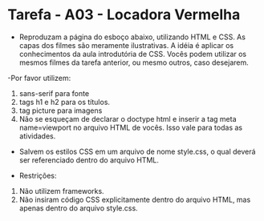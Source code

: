 # Tarefa - A03 - Locadora Vermelha 
- Reproduzam a página do esboço abaixo, utilizando HTML e CSS. As capas dos filmes são meramente ilustrativas. A idéia é aplicar os conhecimentos da aula introdutória de CSS. Vocês podem utilizar os mesmos filmes da tarefa anterior, ou mesmo outros, caso desejarem.

-Por favor utilizem:
1. sans-serif para fonte
2. tags h1 e h2 para os títulos.
3. tag picture para imagens
4. Não se esqueçam de declarar o doctype html e inserir a tag meta name=viewport no arquivo HTML de vocês. Isso vale para todas as atividades.

- Salvem os estilos CSS em um arquivo de nome style.css, o qual deverá ser referenciado dentro do arquivo HTML.


-  Restrições:

1. Não utilizem frameworks.
2. Não insiram código CSS explicitamente dentro do arquivo HTML, mas apenas dentro do arquivo style.css.